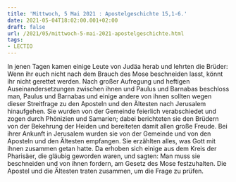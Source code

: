 ```yaml
---
title: 'Mittwoch, 5 Mai 2021 : Apostelgeschichte 15,1-6.'
date: 2021-05-04T18:02:00.001+02:00
draft: false
url: /2021/05/mittwoch-5-mai-2021-apostelgeschichte.html
tags: 
- LECTIO
---
```


In jenen Tagen kamen einige Leute von Judäa herab und lehrten die Brüder: Wenn ihr euch nicht nach dem Brauch des Mose beschneiden lasst, könnt ihr nicht gerettet werden. Nach großer Aufregung und heftigen Auseinandersetzungen zwischen ihnen und Paulus und Barnabas beschloss man, Paulus und Barnabas und einige andere von ihnen sollten wegen dieser Streitfrage zu den Aposteln und den Ältesten nach Jerusalem hinaufgehen. Sie wurden von der Gemeinde feierlich verabschiedet und zogen durch Phönizien und Samarien; dabei berichteten sie den Brüdern von der Bekehrung der Heiden und bereiteten damit allen große Freude. Bei ihrer Ankunft in Jerusalem wurden sie von der Gemeinde und von den Aposteln und den Ältesten empfangen. Sie erzählten alles, was Gott mit ihnen zusammen getan hatte. Da erhoben sich einige aus dem Kreis der Pharisäer, die gläubig geworden waren, und sagten: Man muss sie beschneiden und von ihnen fordern, am Gesetz des Mose festzuhalten. Die Apostel und die Ältesten traten zusammen, um die Frage zu prüfen.